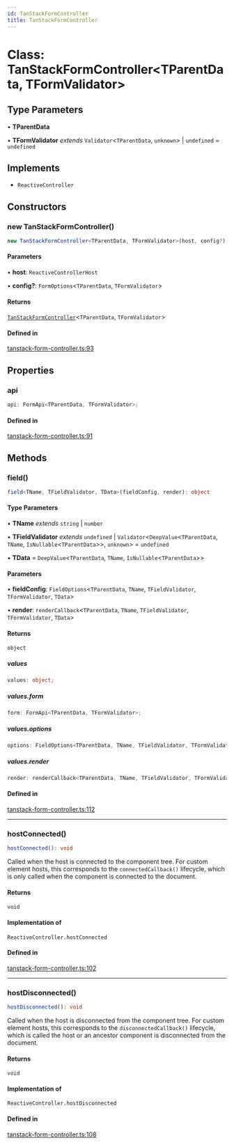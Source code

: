 ```yaml
---
id: TanStackFormController
title: TanStackFormController
---
```


# Class: TanStackFormController\<TParentData, TFormValidator\>

## Type Parameters

• **TParentData**

• **TFormValidator** *extends* `Validator`\<`TParentData`, `unknown`\> \| `undefined` = `undefined`

## Implements

- `ReactiveController`

## Constructors

### new TanStackFormController()

```ts
new TanStackFormController<TParentData, TFormValidator>(host, config?): TanStackFormController<TParentData, TFormValidator>
```

#### Parameters

• **host**: `ReactiveControllerHost`

• **config?**: `FormOptions`\<`TParentData`, `TFormValidator`\>

#### Returns

[`TanStackFormController`](tanstackformcontroller.md)\<`TParentData`, `TFormValidator`\>

#### Defined in

[tanstack-form-controller.ts:93](https://github.com/TanStack/form/blob/ab5a89b11f2af9f11c720387ff2da9e9d2b82764/packages/lit-form/src/tanstack-form-controller.ts#L93)

## Properties

### api

```ts
api: FormApi<TParentData, TFormValidator>;
```

#### Defined in

[tanstack-form-controller.ts:91](https://github.com/TanStack/form/blob/ab5a89b11f2af9f11c720387ff2da9e9d2b82764/packages/lit-form/src/tanstack-form-controller.ts#L91)

## Methods

### field()

```ts
field<TName, TFieldValidator, TData>(fieldConfig, render): object
```

#### Type Parameters

• **TName** *extends* `string` \| `number`

• **TFieldValidator** *extends* `undefined` \| `Validator`\<`DeepValue`\<`TParentData`, `TName`, `IsNullable`\<`TParentData`\>\>, `unknown`\> = `undefined`

• **TData** = `DeepValue`\<`TParentData`, `TName`, `IsNullable`\<`TParentData`\>\>

#### Parameters

• **fieldConfig**: `FieldOptions`\<`TParentData`, `TName`, `TFieldValidator`, `TFormValidator`, `TData`\>

• **render**: `renderCallback`\<`TParentData`, `TName`, `TFieldValidator`, `TFormValidator`, `TData`\>

#### Returns

`object`

##### values

```ts
values: object;
```

##### values.form

```ts
form: FormApi<TParentData, TFormValidator>;
```

##### values.options

```ts
options: FieldOptions<TParentData, TName, TFieldValidator, TFormValidator, TData>;
```

##### values.render

```ts
render: renderCallback<TParentData, TName, TFieldValidator, TFormValidator, TData>;
```

#### Defined in

[tanstack-form-controller.ts:112](https://github.com/TanStack/form/blob/ab5a89b11f2af9f11c720387ff2da9e9d2b82764/packages/lit-form/src/tanstack-form-controller.ts#L112)

***

### hostConnected()

```ts
hostConnected(): void
```

Called when the host is connected to the component tree. For custom
element hosts, this corresponds to the `connectedCallback()` lifecycle,
which is only called when the component is connected to the document.

#### Returns

`void`

#### Implementation of

`ReactiveController.hostConnected`

#### Defined in

[tanstack-form-controller.ts:102](https://github.com/TanStack/form/blob/ab5a89b11f2af9f11c720387ff2da9e9d2b82764/packages/lit-form/src/tanstack-form-controller.ts#L102)

***

### hostDisconnected()

```ts
hostDisconnected(): void
```

Called when the host is disconnected from the component tree. For custom
element hosts, this corresponds to the `disconnectedCallback()` lifecycle,
which is called the host or an ancestor component is disconnected from the
document.

#### Returns

`void`

#### Implementation of

`ReactiveController.hostDisconnected`

#### Defined in

[tanstack-form-controller.ts:108](https://github.com/TanStack/form/blob/ab5a89b11f2af9f11c720387ff2da9e9d2b82764/packages/lit-form/src/tanstack-form-controller.ts#L108)
